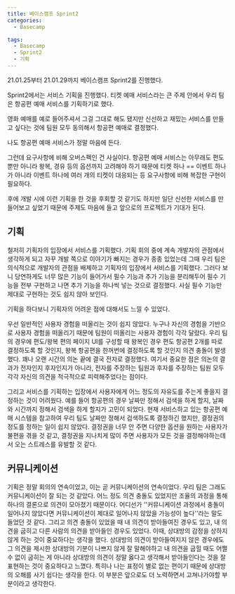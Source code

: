 ```yaml
---
title: 베이스캠프 Sprint2
categories:
  - Basecamp

tags:
  - Basecamp
  - Sprint2
  - 기획
---
```


21.01.25부터 21.01.29까지 베이스캠프 Sprint2를 진행했다. 

Sprint2에서는 서비스 기획을 진행했다. 티켓 예매 서비스라는 큰 주제 안에서 우리 팀은 항공편 예매 서비스를 기획하기로 했다. 

영화 예매를 예로 들어주셔서 그걸 그대로 해도 됐지만 신선하고 재밌는 서비스를 만들고 싶다는 것에 팀원 모두 동의해서 항공편 예매로 결정했다.

나도 항공편 예매 서비스가 정말 마음에 든다.

그런데 요구사항에 비해 오버스펙인 건 사실이다. 항공편 예매 서비스는 아무래도 편도 뿐만 아니라 왕복, 경유 등의 옵션까지 고려해야 하기 때문에 티켓 하나 == 이벤트 하나 가 아니라 이벤트 하나에 여러 개의 티켓이 대응되는 등 요구사항에 비해 복잡한 구현이 필요하다.

후에 개발 시에 이런 기획을 한 것을 후회할 것 같기도 하지만 일단 신선한 서비스를 만들어보고 싶었기 때문에 주제도 마음에 들고 앞으로의 프로젝트가 기대가 된다.



## 기획

철저히 기획자의 입장에서 서비스를 기획했다. 기획 회의 중에 계속 개발자의 관점에서 생각하게 되고 자꾸 개발 쪽으로 이야기가 빠지는 경우가 종종 있었는데 그때 우리 팀은 의식적으로 개발자의 관점을 배제하고 기획자의 입장에서 서비스를 기획했다. 그러다 보니 당연하게도 너무 많은 기능이 들어가서 필수 기능과 추가 기능을 분리해두어 필수 기능을 전부 구현하고 나면 추가 기능을 하나씩 넣는 것으로 결정했다. 사실 필수 기능만 제대로 구현하는 것도 쉽지 않아 보인다. 

기획을 하다보니 기획자의 어려운 점에 대해서도 느낄 수 있었다. 

우선 일반적인 사용자 경험을 떠올리는 것이 쉽지 않았다. 누구나 자신의 경험을 기반으로 사용자 경험을 떠올리기 때문에 팀원이 떠올리는 사용자 경험이 각각 달랐다. 우리 팀의 경우에 편도/왕복 편의 페이지 UI를 구성할 때 왕복인 경우 편도 항공편 2개를 따로 결정하도록 할 것인지, 왕복 항공편을 한꺼번에 결정하도록 할 것인지 의견 충돌이 발생했다. 꽤나 오랜 시간의 의논 끝에 결국 전자로 결정했다. 여기서 중요한 점은 의논의 결과가 전자인지 후자인지가 아니라, 전자를 주장하는 팀원과 후자를 주장하는 팀원 모두 각각 자신의 의견을 적극적으로 피력해주었다는 점이다.  

그리고 서비스를 기획하는 입장에서 사용자에게 어느 정도의 자유도를 주는게 좋을지 결정하는 것이 어려웠다. 예를 들어 항공편의 경우 날짜만 정해서 검색을 하게 할지, 날짜와 시간까지 정해서 검색을 하게 할지가 고민이 되었다. 현재 서비스하고 있는 항공편 예매 시스템을 참고하여 우리 팀도 날짜만 정해서 검색하도록 결정하긴 했지만, 결정권의 정도를 정하는 일이 쉽지 않았다. 결정권을 너무 안 주면 다양한 옵션을 원하는 사용자가 불편을 겪을 것 같고, 결정권을 지나치게 많이 주면 사용자가 모든 것을 결정해야하는데서 오는 스트레스를 유발할 것 같다. 



## 커뮤니케이션

기획은 정말 회의의 연속이었고, 이는 곧 커뮤니케이션의 연속이었다. 우리 팀은 그래도 커뮤니케이션이 잘 되는 것 같았다. 어느 정도 의견 충돌도 있었지만 조율의 과정을 통해 하나의 결론으로 의견이 모아졌기 때문이다. 어디선가 ''커뮤니케이션 과정에서 충돌이 일어나지 않았다면 커뮤니케이션이 제대로 일어나지 않았을 가능성이 높다''라는 말도 들었던 것 같다. 그리고 의견 충돌이 있었을 때 내 의견이 받아들여진 경우도 있고, 내 의견을 굽히고 다른 사람의 의견을 받아들인 경우도 있었다. 이때, 상대방의 감정을 상하지 않게 하는 것이 중요하다는 생각을 했다. 상대방의 의견이 받아들여지지 않은 경우에도 그 의견을 제시한 상대방의 기분이 나쁘지 않게 잘 말해야하고 내 의견을 굽힐 때도 어쩔 수 없이 굽히는 게 아니라 상대방의 의견이 정말 옳다고 생각해서 받아들인다는 것을 잘 표현하는 것이 중요하다고 느꼈다. 특히나 나는 표정이 별로 없는 편이기 때문에 상대방의 오해를 사기 쉽다는 생각을 한다. 이 부분은 앞으로도 더 노력하면서 고쳐나가야할 부분이라고 생각한다. 